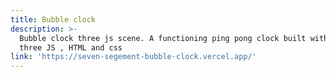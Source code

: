 ```yaml
---
title: Bubble clock
description: >-
  Bubble clock three js scene. A functioning ping pong clock built with vanilla
  three JS , HTML and css
link: 'https://seven-segement-bubble-clock.vercel.app/'
---
```


